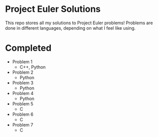 # Project Euler Solutions
This repo stores all my solutions to Project Euler problems! Problems are done in different languages, depending on what I feel like using. 

# Completed
- Problem 1
	- C++, Python
- Problem 2 
	- Python
- Problem 3 
	- Python
- Problem 4 
	- Python
- Problem 5
	- C
- Problem 6
	- C
- Problem 7
	- C